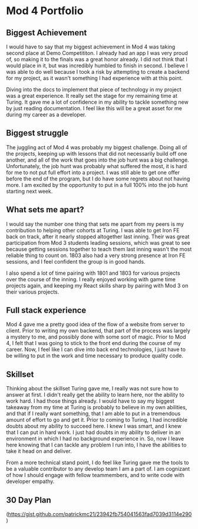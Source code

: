 # Mod 4 Portfolio

## Biggest Achievement

I would have to say that my biggest achievement in Mod 4 was taking second place at Demo Competititon. I already had an app I was very proud of, so making it to the finals was a great honor already. I did not think that I would place in it, but was incredibly humbled to finish in second. I believe I was able to do well because I took a risk by attempting to create a backend for my project, as it wasn't something I had experience with at this point. 

Diving into the docs to implement that piece of technology in my project was a great experience. It really set the stage for my remaining time at Turing. It gave me a lot of confidence in my ability to tackle something new by just reading documentation. I feel like this will be a great asset for me during my career as a developer. 

## Biggest struggle

The juggling act of Mod 4 was probably my biggest challenge. Doing all of the projects, keeping up with lessons that did not necessarily build off one another, and all of the work that goes into the job hunt was a big challenge. Unfortunately, the job hunt was probably what suffered the most, it is hard for me to not put full effort into a project. I was still able to get one offer before the end of the program, but I do have some regrets about not having more. I am excited by the opportunity to put in a full 100% into the job hunt starting next week. 

## What sets me apart? 

I would say the number one thing that sets me apart from my peers is my contribution to helping other cohorts at Turing. I was able to get Iron FE back on track, after it nearly stopped altogether last inning. Their was great participation from Mod 3 students leading sessions, which was great to see because getting sessions together to teach them last inning wasn't the most reliable thing to count on. 1803 also had a very strong presence at Iron FE sessions, and I feel confident the group is in good hands.

I also spend a lot of time pairing with 1801 and 1803 for various projects over the course of the inning. I really enjoyed working with game time projects again, and keeping my React skills sharp by pairing with Mod 3 on their various projects. 

## Full stack experience

Mod 4 gave me a pretty good idea of the flow of a website from server to client. Prior to writing my own backend, that part of the process was largely a mystery to me, and possibly done with some sort of magic. Prior to Mod 4, I felt that I was going to stick to the front end during the course of my career. Now, I feel like I can dive into back end technologies, I just have to be willing to put in the work and time necessary to produce quality code. 

## Skillset

Thinking about the skillset Turing gave me, I really was not sure how to answer at first. I didn't really get the ability to learn here, nor the ability to work hard. I had those things already. I would have to say my biggest takeaway from my time at Turing is probably to believe in my own abilities, and that if I really want something, that I am able to put in a tremendous amount of effort to go and get it. Prior to coming to Turing, I had incredible doubts about my ability to succeed here. I knew I was smart, and I knew that I can put in hard work. I just had doubts in my ability to deliver in an environment in which I had no background experience in. So, now I leave here knowing that I can tackle any problem I run into, I have the abilities to take it head on and deliver.

From a more technical stand point, I do feel like Turing gave me the tools to be a valuable contributor to any develop team I am a part of. I am cognizant of how I should engage with fellow teammembers, and to write code with developer empathy. 

## 30 Day Plan
(https://gist.github.com/patrickmc21/23942fb754041563fad7039d3114e290)
